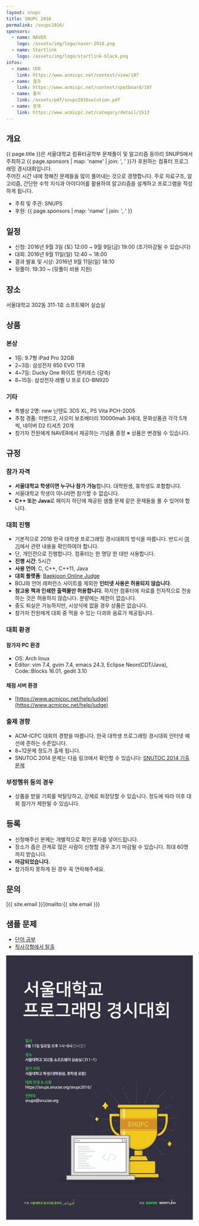 ```yaml
---
layout: snupc
title: SNUPC 2016
permalink: /snupc2016/
sponsors:
  - name: NAVER
    logo: /assets/img/logo/naver-2018.png
  - name: Startlink
    logo: /assets/img/logo/startlink-black.png
infos:
  - name: 대회
    link: https://www.acmicpc.net/contest/view/187
  - name: 결과
    link: https://www.acmicpc.net/contest/spotboard/187
  - name: 풀이
    link: /assets/pdf/snupc2016solution.pdf
  - name: 문제
    link: https://www.acmicpc.net/category/detail/1513
---
```


## 개요
{{ page.title }}은 서울대학교 컴퓨터공학부 문제풀이 및 알고리즘 동아리 SNUPS에서 주최하고 {{ page.sponsors | map: 'name' | join: ', ' }}가 후원하는 컴퓨터 프로그래밍 경시대회입니다.  
주어진 시간 내에 정해진 문제들을 많이 풀어내는 것으로 경쟁합니다. 주로 자료구조, 알고리즘, 간단한 수학 지식과 아이디어를 활용하여 알고리즘을 설계하고 프로그램을 작성하게 됩니다.  
- 주최 및 주관: SNUPS
- 후원: {{ page.sponsors | map: 'name' | join: ', ' }}

## 일정
- 신청: 2016년 9월 3일 (토) 12:00 ~ 9월 9일(금) 19:00 (조기마감될 수 있습니다)
- 대회: 2016년 9월 11일(일) 12:40 ~ 18:00
- 결과 발표 및 시상: 2016년 9월 11일(일) 18:10
- 뒷풀이: 19:30 ~ (뒷풀이 비용 지원)

## 장소
서울대학교 302동 311-1호 소프트웨어 실습실

## 상품
### 본상
- 1등: 9.7형 iPad Pro 32GB
- 2~3등: 삼성전자 850 EVO 1TB
- 4~7등: Ducky One 화이트 텐키레스 (갈축)
- 8~15등: 삼성전자 레벨 U 프로 EO-BN920

### 기타
- 특별상 2명: new 닌텐도 3DS XL, PS Vita PCH-2005
- 추첨 경품: 미밴드2, 샤오미 보조배터리 10000mah 3세대, 문화상품권 각각 5개씩, 네이버 D2 티셔츠 20개
- 참가자 전원에게 NAVER에서 제공하는 기념품 증정
※ 상품은 변경될 수 있습니다.

## 규정

### 참가 자격
- **서울대학교 학생이면 누구나 참가 가능**합니다. 대학원생, 휴학생도 포함합니다.
- 서울대학교 학생이 아니라면 참가할 수 없습니다.
- **C++ 또는 Java**로 페이지 하단에 제공된 샘플 문제 같은 문제들을 풀 수 있어야 합니다.

### 대회 진행
- 기본적으로 2016 한국 대학생 프로그래밍 경시대회의 방식을 따릅니다. 반드시 [여기](http://icpckorea.org/archives/942)에서 관련 내용을 확인하여야 합니다.
- 단, 개인전으로 진행합니다. 컴퓨터는 한 명당 한 대만 사용합니다.
- **진행 시간**: 5시간
- **사용 언어**: C, C++, C++11, Java
- **대회 플랫폼**: [Baekjoon Online Judge](https://acmicpc.net/)
- BOJ와 언어 레퍼런스 사이트를 제외한 **인터넷 사용은 허용되지 않습니다**.
- **참고용 책과 인쇄한 출력물만 허용합니다.** 하지만 컴퓨터에 자료를 전자적으로 전송하는 것은 허용하지 않습니다. 분량에는 제한이 없습니다.
- 중도 퇴실은 가능하지만, 시상식에 없을 경우 상품은 없습니다.
- 참가자 전원에게 대회 중 먹을 수 있는 다과와 음료가 제공됩니다.

### 대회 환경

#### 참가자 PC 환경
- OS: Arch linux
- Editor: vim 7.4, gvim 7.4, emacs 24.3, Eclipse Neon(CDT/Java), Code::Blocks 16.01, gedit 3.10

#### 채점 서버 환경
- [https://www.acmicpc.net/help/judge](https://www.acmicpc.net/help/judge)

### 출제 경향
- ACM-ICPC 대회의 경향을 따릅니다. 한국 대학생 프로그래밍 경시대회 인터넷 예선에 준하는 수준입니다.
- 8~12문제 정도가 출제 됩니다.
- SNUTOC 2014 문제는 다음 링크에서 확인할 수 있습니다: [SNUTOC 2014 기출 문제](https://algospot.com/judge/problem/list/?tag=&source=SNUTOC+2014&author=)

### 부정행위 등의 경우
- 상품을 받을 기회를 박탈당하고, 강제로 퇴장당할 수 있습니다. 정도에 따라 이후 대회 참가가 제한될 수 있습니다.

## 등록
- 신청해주신 분께는 개별적으로 확인 문자를 넣어드립니다.
- 장소가 좁은 관계로 많은 사람이 신청할 경우 조기 마감될 수 있습니다. 최대 60명까지 받습니다.
- **마감되었습니다.**
- 참가하지 못하게 된 경우 꼭 연락해주세요.

## 문의
[{{ site.email }}](mailto:{{ site.email }})

## 샘플 문제
- [단어 공부](https://www.acmicpc.net/problem/1157)
- [직사각형에서 탈출](https://www.acmicpc.net/problem/1085)

![Poster](/assets/img/poster/snupc2016.jpg)
